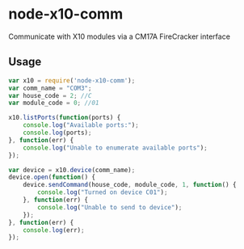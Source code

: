 # node-x10-comm
Communicate with X10 modules via a CM17A FireCracker interface
## Usage
```js
var x10 = require('node-x10-comm');
var comm_name = "COM3";
var house_code = 2; //C
var module_code = 0; //01

x10.listPorts(function(ports) {
	console.log("Available ports:");
	console.log(ports);
}, function(err) {
	console.log("Unable to enumerate available ports");
});

var device = x10.device(comm_name);
device.open(function() {
	device.sendCommand(house_code, module_code, 1, function() {
		console.log("Turned on device C01");
	}, function(err) {
		console.log("Unable to send to device");
	});
}, function(err) {
	console.log(err);
});
```
